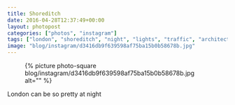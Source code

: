 ```yaml
---
title: Shoreditch
date: 2016-04-28T12:37:49+00:00
layout: photopost
categories: ["photos", "instagram"]
tags: ["london", "shoreditch", "night", "lights", "traffic", "architecture", "citylife"]
image: "blog/instagram/d3416db9f639598af75ba15b0b58678b.jpg"
---
```


<figure class="photo photo--square">
  {% picture photo-square blog/instagram/d3416db9f639598af75ba15b0b58678b.jpg alt="" %}
</figure>

      

London can be so pretty at night
